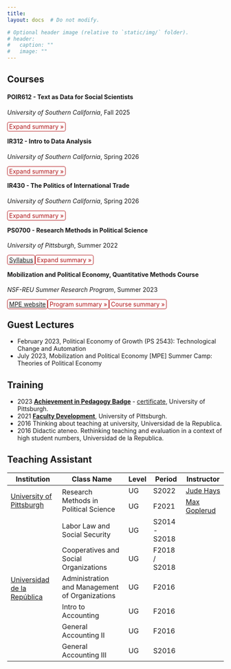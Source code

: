 ```yaml
---
title: 
layout: docs  # Do not modify.

# Optional header image (relative to `static/img/` folder).
# header:
#   caption: ""
#   image: ""
---
```


<style>
details {
  float:left;
  cursor: pointer;
}

details > summary:hover {
    color: #fff;
    background-color: #b21619 !important;
}

details > summary {
  display: inline-block;
  margin-bottom: 0.25em;
  padding: 0.125em 0.25em;
  color: #b21619;
  text-align: center;
  text-decoration: none !important;
  border: 1px solid;
  border-color: #b21619;
  border-radius: 4px;
  cursor: pointer;
  
}

details > summary::-webkit-details-marker {
  display: none;
  float:left;
}

details > p {
  margin-bottom: 0.25em;
  padding: 0.125em 0.25em;
  box-shadow: 1px 1px 2px #bbbbbb;
}
</style>


## **Courses** 

#### POIR612 - Text as Data for Social Scientists  

_University of Southern California_, Fall 2025


<details><summary>Expand summary »</summary><p>The course introduces social scientists to computational techniques for analyzing large-scale textual information. In an era where vast amounts of text—from policy speeches and legislative documents to social media and news archives—shape our understanding of the world, this course equips students with the methodological tools to extract meaningful insights from unstructured data. Bridging natural language processing (NLP), machine learning, Bayesian statistics, and the social sciences, the course focuses on practical applications in areas like political discourse analysis, sentiment detection, and policy communication. Students will learn essential preprocessing techniques (e.g., tokenization, stemming, stopword removal), text representation methods (bag-of-words, word embeddings), and advanced modeling approaches, including supervised learning, topic modeling, and deep learning techniques such as BERT and large language models (LLMs) like OpenAI and LLAMA. By integrating hands-on coding exercises with theoretical discussions, the course prepares students to engage with textual data critically, ensuring they can apply these techniques to real-world social science research while considering the ethical and methodological challenges of working with text-based data.</p>
</details> &nbsp; <br>
  



#### IR312 - Intro to Data Analysis 

_University of Southern California_, Spring 2026


<details><summary>Expand summary »</summary><p>How can we measure income inequality? What factors predict election outcomes? Do policy interventions effectively reduce poverty? Social scientists, policymakers, businesses, and non-profit organizations increasingly rely on data to answer these pressing questions—using it to describe trends, predict outcomes, and inform decisions. This course equips students with the tools to analyze data, draw statistical inferences, and apply causal reasoning to real-world political, social, and economic issues. Through hands-on experience with quantitative methods used in academic research, policy analysis, and the private sector, students will gain essential data skills—no prior statistical knowledge required. </p>
</details> &nbsp; <br>
  



#### IR430 - The Politics of International Trade

_University of Southern California_, Spring 2026


<details><summary>Expand summary »</summary><p>How do political and economic forces shape global trade? What are the key theories explaining trade patterns, and how do they apply to modern challenges like climate change and automation? This course explores the political economy of international trade, tracing foundational theories and debates while examining contemporary issues. Students will engage with classic and modern perspectives to understand how trade policies are shaped, who benefits from them, and how global economic shifts influence political decision-making.</p>
</details> &nbsp; <br>
  



#### PS0700 - Research Methods in Political Science   

_University of Pittsburgh_, Summer 2022

<details><summary><a href=https://www.dropbox.com/s/shpfv8m1ke1iyr3/PS0700_S22.pdf?dl=0>Syllabus</a> </summary><p> </p>
</details> &nbsp;
<details><summary>Expand summary »</summary><p>The course aims to provide students with the ability to understand, explain, and perform political science quantitative research. The focus will be on data analysis, and students will learn how to draw statistical inferences and causal reasoning. No previous statistical knowledge is required for this course. After taking this course, students will be able to read and understand the methodology used by social media reports, policy memos, and most academic articles in political science. This course will represent an essential skill for students as the first step into a world that is increasingly dependent on data science.</p>
</details> &nbsp; <br>
  



#### Mobilization and Political Economy, Quantitative Methods Course

_NSF-REU Summer Research Program_, Summer 2023

<details><summary><a href=https://www.migapprogram.com/>MPE website</a> </summary><p> </p>
</details> &nbsp;
<details><summary>Program summary »</summary><p>The MPE Summer Program is an eight-week, in-residence research and mentoring initiative funded by the National Science Foundation (NSF) through a Research Experience for Undergraduates (REU) award (Award No. #2150250). Designed to support underrepresented and first-generation undergraduate students, the program prioritizes recruiting from Minority Serving Institutions (MSIs). It enhances academic success through rigorous methodological training and structured guidance for graduate school applications. With an interdisciplinary approach, MPE equips students with the analytical tools to examine key issues in mobilization and political economy. By integrating theory with hands-on data analysis, participants develop essential research skills to tackle pressing social, political, and policy challenges, bridging the gap between academia and real-world applications.</p>
</details> &nbsp; 
<details><summary>Course summary »</summary><p>The Quantitative Methods Course lays a strong foundation in research design, descriptive statistics, and regression analysis before advancing to complex techniques like hypothesis testing and multi-level modeling (MLM). These methods are particularly powerful in examining structural inequalities, allowing students to analyze the interplay between individual behaviors and systemic factors. A key component of the course is hands-on training in R programming, enabling participants to work with real-world datasets, such as the Collaborative Multi-racial Post-election Survey (CMPS) and census data. The program provides students with essential analytical skills for academia, government, and private industry by combining methodological rigor with a focus on diversity and inclusion. Students gain valuable experience in data management, statistical modeling, and policy analysis—preparing them for a world increasingly driven by data science.</p>
</details> &nbsp; <br>
  





## **Guest Lectures**

* February 2023,  Political Economy of Growth (PS 2543): Technological Change and Automation
* July 2023, Mobilization and Political Economy [MPE] Summer Camp: Theories of Political Economy

## **Training**

* 2023 [**Achievement in Pedagogy Badge**](https://teaching.pitt.edu/graduate-student-teaching/pedagogy-credential/) - [certificate](https://www.dropbox.com/s/xsxx3rsjmwxa6v2/AIP_Gonzalez-Rostani_revised.pdf?dl=0), University of Pittsburgh.
* 2021 [**Faculty Development**](https://teaching.pitt.edu/graduate-student-teaching/), University of Pittsburgh.
* 2016 Thinking about teaching at university, Universidad de la Republica.
* 2016 Didactic ateneo. Rethinking teaching and evaluation in a context of high student numbers, Universidad de la Republica.

## **Teaching Assistant** 

<table class="tg">
  <thead>
    <tr>
      <th>Institution</th>
      <th>Class Name</th>
      <th>Level</th>
      <th>Period</th>
      <th>Instructor</th>
    </tr>
  </thead>
  <tbody>
    <tr>
      <td rowspan="2"><a href="https://www.pitt.edu/">University of Pittsburgh</a></td>
      <td rowspan="2">Research Methods in Political Science</td>
      <td>UG</td>
      <td>S2022</td>
      <td><a href="#">Jude Hays</a></td>
    </tr>
    <tr>
      <td>UG</td>
      <td>F2021</td>
      <td><a href="#">Max Goplerud</a></td>
    </tr>
    <tr>
      <td rowspan="6"><a href="https://udelar.edu.uy/">Universidad de la República</a></td>
      <td>Labor Law and Social Security</td>
      <td>UG</td>
      <td>S2014 - S2018</td>
      <td></td>
    </tr>
    <tr>
      <td>Cooperatives and Social Organizations</td>
      <td>UG</td>
      <td>F2018 / S2018</td>
      <td></td>
    </tr>
    <tr>
      <td>Administration and Management of Organizations</td>
      <td>UG</td>
      <td>F2016</td>
      <td></td>
    </tr>
    <tr>
      <td>Intro to Accounting</td>
      <td>UG</td>
      <td>F2016</td>
      <td></td>
    </tr>
    <tr>
      <td>General Accounting II</td>
      <td>UG</td>
      <td>F2016</td>
      <td></td>
    </tr>
    <tr>
      <td>General Accounting III</td>
      <td>UG</td>
      <td>S2016</td>
      <td></td>
    </tr>
  </tbody>
</table>


